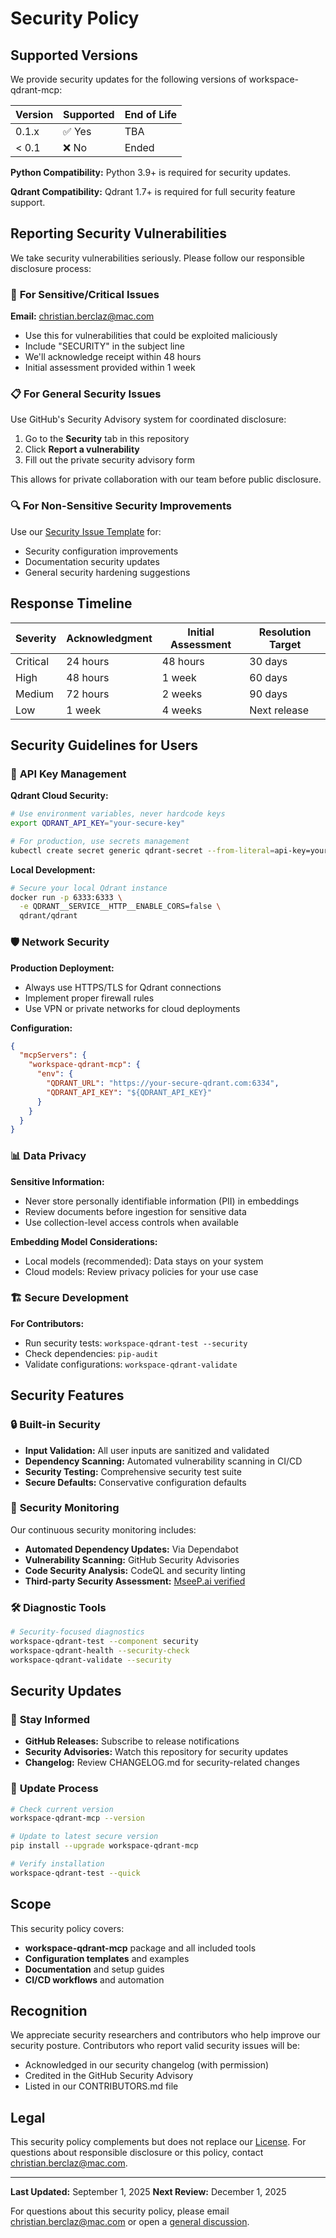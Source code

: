 # Security Policy

## Supported Versions

We provide security updates for the following versions of workspace-qdrant-mcp:

| Version | Supported          | End of Life    |
| ------- | ------------------ | -------------- |
| 0.1.x   | ✅ Yes             | TBA            |
| < 0.1   | ❌ No              | Ended          |

**Python Compatibility:** Python 3.9+ is required for security updates.

**Qdrant Compatibility:** Qdrant 1.7+ is required for full security feature support.

## Reporting Security Vulnerabilities

We take security vulnerabilities seriously. Please follow our responsible disclosure process:

### 🚨 **For Sensitive/Critical Issues**

**Email:** [christian.berclaz@mac.com](mailto:christian.berclaz@mac.com)

- Use this for vulnerabilities that could be exploited maliciously
- Include "SECURITY" in the subject line
- We'll acknowledge receipt within 48 hours
- Initial assessment provided within 1 week

### 📋 **For General Security Issues**

Use GitHub's Security Advisory system for coordinated disclosure:

1. Go to the **Security** tab in this repository
2. Click **Report a vulnerability**
3. Fill out the private security advisory form

This allows for private collaboration with our team before public disclosure.

### 🔍 **For Non-Sensitive Security Improvements**

Use our [Security Issue Template](https://github.com/ChrisGVE/workspace-qdrant-mcp/issues/new?template=security.yml) for:
- Security configuration improvements
- Documentation security updates
- General security hardening suggestions

## Response Timeline

| Severity | Acknowledgment | Initial Assessment | Resolution Target |
|----------|---------------|-------------------|------------------|
| Critical | 24 hours      | 48 hours         | 30 days          |
| High     | 48 hours      | 1 week           | 60 days          |
| Medium   | 72 hours      | 2 weeks          | 90 days          |
| Low      | 1 week        | 4 weeks          | Next release     |

## Security Guidelines for Users

### 🔐 **API Key Management**

**Qdrant Cloud Security:**
```bash
# Use environment variables, never hardcode keys
export QDRANT_API_KEY="your-secure-key"

# For production, use secrets management
kubectl create secret generic qdrant-secret --from-literal=api-key=your-key
```

**Local Development:**
```bash
# Secure your local Qdrant instance
docker run -p 6333:6333 \
  -e QDRANT__SERVICE__HTTP__ENABLE_CORS=false \
  qdrant/qdrant
```

### 🛡️ **Network Security**

**Production Deployment:**
- Always use HTTPS/TLS for Qdrant connections
- Implement proper firewall rules
- Use VPN or private networks for cloud deployments

**Configuration:**
```json
{
  "mcpServers": {
    "workspace-qdrant-mcp": {
      "env": {
        "QDRANT_URL": "https://your-secure-qdrant.com:6334",
        "QDRANT_API_KEY": "${QDRANT_API_KEY}"
      }
    }
  }
}
```

### 📊 **Data Privacy**

**Sensitive Information:**
- Never store personally identifiable information (PII) in embeddings
- Review documents before ingestion for sensitive data
- Use collection-level access controls when available

**Embedding Model Considerations:**
- Local models (recommended): Data stays on your system
- Cloud models: Review privacy policies for your use case

### 🏗️ **Secure Development**

**For Contributors:**
- Run security tests: `workspace-qdrant-test --security`
- Check dependencies: `pip-audit`
- Validate configurations: `workspace-qdrant-validate`

## Security Features

### 🔒 **Built-in Security**

- **Input Validation:** All user inputs are sanitized and validated
- **Dependency Scanning:** Automated vulnerability scanning in CI/CD
- **Security Testing:** Comprehensive security test suite
- **Secure Defaults:** Conservative configuration defaults

### 📝 **Security Monitoring**

Our continuous security monitoring includes:

- **Automated Dependency Updates:** Via Dependabot
- **Vulnerability Scanning:** GitHub Security Advisories
- **Code Security Analysis:** CodeQL and security linting
- **Third-party Security Assessment:** [MseeP.ai verified](https://mseep.ai/app/chrisgve-workspace-qdrant-mcp)

### 🛠️ **Diagnostic Tools**

```bash
# Security-focused diagnostics
workspace-qdrant-test --component security
workspace-qdrant-health --security-check
workspace-qdrant-validate --security
```

## Security Updates

### 📢 **Stay Informed**

- **GitHub Releases:** Subscribe to release notifications
- **Security Advisories:** Watch this repository for security updates
- **Changelog:** Review CHANGELOG.md for security-related changes

### 🔄 **Update Process**

```bash
# Check current version
workspace-qdrant-mcp --version

# Update to latest secure version
pip install --upgrade workspace-qdrant-mcp

# Verify installation
workspace-qdrant-test --quick
```

## Scope

This security policy covers:

- **workspace-qdrant-mcp** package and all included tools
- **Configuration templates** and examples
- **Documentation** and setup guides
- **CI/CD workflows** and automation

## Recognition

We appreciate security researchers and contributors who help improve our security posture. Contributors who report valid security issues will be:

- Acknowledged in our security changelog (with permission)
- Credited in the GitHub Security Advisory
- Listed in our CONTRIBUTORS.md file

## Legal

This security policy complements but does not replace our [License](LICENSE). For questions about responsible disclosure or this policy, contact [christian.berclaz@mac.com](mailto:christian.berclaz@mac.com).

---

**Last Updated:** September 1, 2025
**Next Review:** December 1, 2025

For questions about this security policy, please email [christian.berclaz@mac.com](mailto:christian.berclaz@mac.com) or open a [general discussion](https://github.com/ChrisGVE/workspace-qdrant-mcp/discussions).